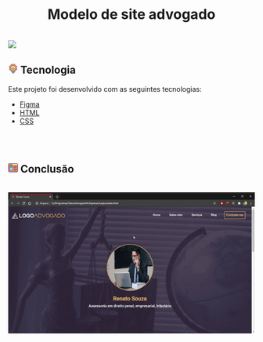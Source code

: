 <h1 align="center" color="red">Modelo de site advogado</h1>
<br>
<img src="./Design/">
<br>
<h2><img src="./image/technology.svg" width="20"> Tecnologia</h2>
<p>Este projeto foi desenvolvido com as seguintes tecnologias:</p>
<ul>
    <li><a href="https://www.figma.com/file/AAUSQagzkpdEVw6LSTrPYG/Advogado-Site-Copy">Figma</a></li>
    <li><a href="https://developer.mozilla.org/pt-BR/docs/Web/HTML">HTML</a></li>
    <li><a href="https://developer.mozilla.org/pt-BR/docs/Web/CSS">CSS</a></li>
</ul>
<br>
<br>
<h2><img src="./image/web-site.svg" width="20"> Conclusão</h2>
<br>
<img alignitens="center" src="./Design/Renato Souza - Google Chrome 2020-12-12 19-11-16.gif">

